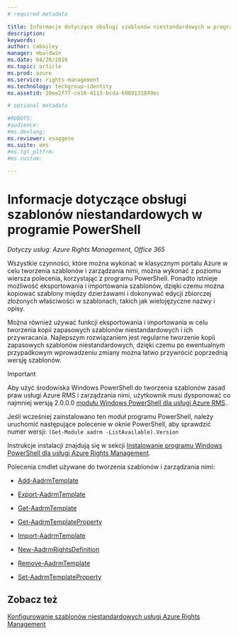 ```yaml
---
# required metadata

title: Informacje dotyczące obsługi szablonów niestandardowych w programie PowerShell | Azure RMS
description:
keywords:
author: cabailey
manager: mbaldwin
ms.date: 04/28/2016
ms.topic: article
ms.prod: azure
ms.service: rights-management
ms.technology: techgroup-identity
ms.assetid: 30ee2f77-ce16-4113-bcda-6089131849ec

# optional metadata

#ROBOTS:
#audience:
#ms.devlang:
ms.reviewer: esaggese
ms.suite: ems
#ms.tgt_pltfrm:
#ms.custom:

---
```




# Informacje dotyczące obsługi szablonów niestandardowych w programie PowerShell

*Dotyczy usług: Azure Rights Management, Office 365*

Wszystkie czynności, które można wykonać w klasycznym portalu Azure w celu tworzenia szablonów i zarządzania nimi, można wykonać z poziomu wiersza polecenia, korzystając z programu PowerShell. Ponadto istnieje możliwość eksportowania i importowania szablonów, dzięki czemu można kopiować szablony między dzierżawami i dokonywać edycji zbiorczej złożonych właściwości w szablonach, takich jak wielojęzyczne nazwy i opisy.

Można również używać funkcji eksportowania i importowania w celu tworzenia kopii zapasowych szablonów niestandardowych i ich przywracania. Najlepszym rozwiązaniem jest regularne tworzenie kopii zapasowych szablonów niestandardowych, dzięki czemu po ewentualnym przypadkowym wprowadzeniu zmiany można łatwo przywrócić poprzednią wersję szablonów.

> [!IMPORTANT]
> Aby użyć środowiska Windows PowerShell do tworzenia szablonów zasad praw usługi Azure RMS i zarządzania nimi, użytkownik musi dysponować co najmniej wersją 2.0.0.0 [modułu Windows PowerShell dla usługi Azure RMS](http://go.microsoft.com/fwlink/?LinkId=257721)..
> 
> Jeśli wcześniej zainstalowano ten moduł programu PowerShell, należy uruchomić następujące polecenie w oknie PowerShell, aby sprawdzić numer wersji: `(Get-Module aadrm -ListAvailable).Version`

Instrukcje instalacji znajdują się w sekcji [Instalowanie programu Windows PowerShell dla usługi Azure Rights Management](install-powershell.md).

Polecenia cmdlet używane do tworzenia szablonów i zarządzania nimi:

-   [Add-AadrmTemplate](https://msdn.microsoft.com/library/azure/dn727075.aspx)

-   [Export-AadrmTemplate](https://msdn.microsoft.com/library/azure/dn727078.aspx)

-   [Get-AadrmTemplate](https://msdn.microsoft.com/library/azure/dn727079.aspx)

-   [Get-AadrmTemplateProperty](https://msdn.microsoft.com/library/azure/dn727081.aspx)

-   [Import-AadrmTemplate](https://msdn.microsoft.com/library/azure/dn727077.aspx)

-   [New-AadrmRightsDefinition](https://msdn.microsoft.com/library/azure/dn727080.aspx)

-   [Remove-AadrmTemplate](https://msdn.microsoft.com/library/azure/dn727082.aspx)

-   [Set-AadrmTemplateProperty](https://msdn.microsoft.com/library/azure/dn727076.aspx)



## Zobacz też
[Konfigurowanie szablonów niestandardowych usługi Azure Rights Management](configure-custom-templates.md)

<!--HONumber=Apr16_HO4-->


